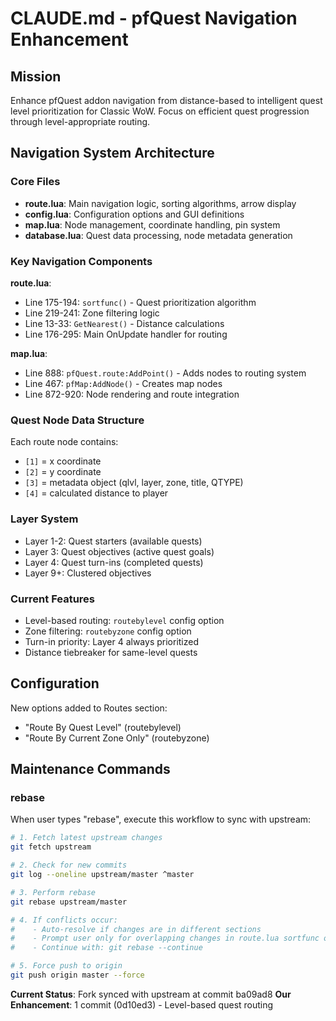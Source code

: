 # CLAUDE.md - pfQuest Navigation Enhancement

## Mission
Enhance pfQuest addon navigation from distance-based to intelligent quest level prioritization for Classic WoW. Focus on efficient quest progression through level-appropriate routing.

## Navigation System Architecture

### Core Files
- **route.lua**: Main navigation logic, sorting algorithms, arrow display
- **config.lua**: Configuration options and GUI definitions
- **map.lua**: Node management, coordinate handling, pin system
- **database.lua**: Quest data processing, node metadata generation

### Key Navigation Components

**route.lua**:
- Line 175-194: `sortfunc()` - Quest prioritization algorithm
- Line 219-241: Zone filtering logic
- Line 13-33: `GetNearest()` - Distance calculations
- Line 176-295: Main OnUpdate handler for routing

**map.lua**:
- Line 888: `pfQuest.route:AddPoint()` - Adds nodes to routing system
- Line 467: `pfMap:AddNode()` - Creates map nodes
- Line 872-920: Node rendering and route integration

### Quest Node Data Structure
Each route node contains:
- `[1]` = x coordinate
- `[2]` = y coordinate  
- `[3]` = metadata object (qlvl, layer, zone, title, QTYPE)
- `[4]` = calculated distance to player

### Layer System
- Layer 1-2: Quest starters (available quests)
- Layer 3: Quest objectives (active quest goals)
- Layer 4: Quest turn-ins (completed quests)
- Layer 9+: Clustered objectives

### Current Features
- Level-based routing: `routebylevel` config option
- Zone filtering: `routebyzone` config option
- Turn-in priority: Layer 4 always prioritized
- Distance tiebreaker for same-level quests

## Configuration
New options added to Routes section:
- "Route By Quest Level" (routebylevel)
- "Route By Current Zone Only" (routebyzone)

## Maintenance Commands

### rebase
When user types "rebase", execute this workflow to sync with upstream:

```bash
# 1. Fetch latest upstream changes
git fetch upstream

# 2. Check for new commits
git log --oneline upstream/master ^master

# 3. Perform rebase
git rebase upstream/master

# 4. If conflicts occur:
#    - Auto-resolve if changes are in different sections
#    - Prompt user only for overlapping changes in route.lua sortfunc or config options
#    - Continue with: git rebase --continue

# 5. Force push to origin
git push origin master --force
```

**Current Status**: Fork synced with upstream at commit ba09ad8
**Our Enhancement**: 1 commit (0d10ed3) - Level-based quest routing